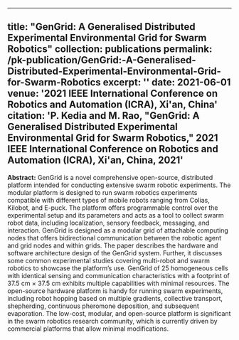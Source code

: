 
---
title: "GenGrid: A Generalised Distributed Experimental Environmental Grid for Swarm Robotics"
collection: publications
permalink: /pk-publication/GenGrid:-A-Generalised-Distributed-Experimental-Environmental-Grid-for-Swarm-Robotics
excerpt: ''
date: 2021-06-01
venue: '2021 IEEE International Conference on Robotics and Automation (ICRA), Xi'an, China'
citation: 'P. Kedia and M. Rao, "GenGrid: A Generalised Distributed Experimental Environmental Grid for Swarm Robotics," 2021 IEEE International Conference on Robotics and Automation (ICRA), Xi'an, China, 2021'
---

**Abstract:** GenGrid is a novel comprehensive open-source, distributed platform intended for conducting extensive swarm robotic experiments.  The modular platform is designed to run swarm robotics experiments compatible with different types of mobile robots ranging from  Colias,  Kilobot,  and  E-puck.  The platform offers programmable control over the experimental setup and its parameters and acts as a tool to collect swarm robot data,  including localization, sensory feedback,  messaging,  and interaction.  GenGrid is designed as a  modular grid of attachable computing nodes that offers bidirectional communication between the robotic agent and grid nodes and within grids. The paper describes the hardware and software architecture design of the GenGrid system. Further, it discusses some common experimental studies covering multi-robot and swarm robotics to showcase the platform’s use. GenGrid of  25  homogeneous cells with identical sensing and communication characteristics with a  footprint of  37.5  cm × 37.5  cm exhibits multiple capabilities with minimal resources. The open-source hardware platform is handy for running swarm experiments,  including robot hopping based on multiple gradients, collective transport, shepherding, continuous pheromone deposition,  and subsequent evaporation.  The low-cost,  modular,  and open-source platform is significant in the swarm robotics research community, which is currently driven by commercial platforms that allow minimal modifications. 



